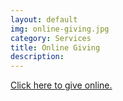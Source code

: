 ```yaml
---
layout: default
img: online-giving.jpg
category: Services
title: Online Giving
description: 
---
```

<a name="giving"></a>
<a href="https://www.eservicepayments.com/cgi-bin/Vanco_ver3.vps?appver3=Fi1giPL8kwX_Oe1AO50jRp1Rqr3ivukLX4Z9hiGGXEQS2zfZgdvtsgHvl4ll5gbek0PpduXvnt8gXUeZjQYbn35NHMuDSClX7AF4ZDnC_VA=">Click here to give online.</a>
